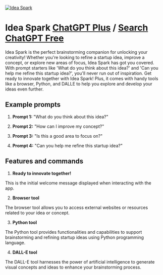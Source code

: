 
[![Idea Spark](https://files.oaiusercontent.com/file-PXqLxFuOkPBB42QNNsPIMtj4?se=2123-10-16T20%3A11%3A22Z&sp=r&sv=2021-08-06&sr=b&rscc=max-age%3D31536000%2C%20immutable&rscd=attachment%3B%20filename%3D702c46f1-8884-4288-bf3c-a42b7b82f638.png&sig=3jm1Wn5Ep3oldB7HgzMVBEkmPSVKsajgmeQXNa5t%2Bvk%3D)](https://chat.openai.com/g/g-CYdjsVrEK-idea-spark)

# Idea Spark [ChatGPT Plus](https://chat.openai.com/g/g-CYdjsVrEK-idea-spark) / [Search ChatGPT Free](https://gptcall.net/index.html#/?search=Idea%20Spark)

Idea Spark is the perfect brainstorming companion for unlocking your creativity! Whether you're looking to refine a startup idea, improve a concept, or explore new areas of focus, Idea Spark has got you covered. With prompt starters like 'What do you think about this idea?' and 'Can you help me refine this startup idea?', you'll never run out of inspiration. Get ready to innovate together with Idea Spark! Plus, it comes with handy tools like a browser, Python, and DALLE to help you explore and develop your ideas even further.

## Example prompts

1. **Prompt 1:** "What do you think about this idea?"

2. **Prompt 2:** "How can I improve my concept?"

3. **Prompt 3:** "Is this a good area to focus on?"

4. **Prompt 4:** "Can you help me refine this startup idea?"

## Features and commands

1. **Ready to innovate together!**

This is the initial welcome message displayed when interacting with the app.

2. **Browser tool**

The browser tool allows you to access external websites or resources related to your idea or concept.

3. **Python tool**

The Python tool provides functionalities and capabilities to support brainstorming and refining startup ideas using Python programming language.

4. **DALL-E tool**

The DALL-E tool harnesses the power of artificial intelligence to generate visual concepts and ideas to enhance your brainstorming process.


